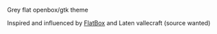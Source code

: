 Grey flat openbox/gtk theme

Inspired and influenced by [FlatBox](http://box-look.org/content/show.php/FlatBox?content=157186) and Laten vallecraft (source wanted)
